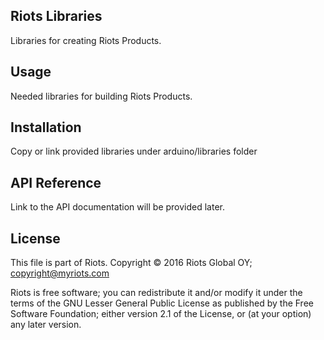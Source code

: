 ## Riots Libraries

Libraries for creating Riots Products.

## Usage

Needed libraries for building Riots Products.

## Installation

Copy or link provided libraries under arduino/libraries folder

## API Reference

Link to the API documentation will be provided later.

## License

This file is part of Riots.
Copyright © 2016 Riots Global OY; <copyright@myriots.com>

Riots is free software; you can redistribute it and/or modify it under the terms of the GNU Lesser General Public License
as published by the Free Software Foundation; either version 2.1 of the License, or (at your option) any later version.
